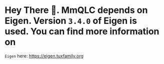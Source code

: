 # Hey There 👋. MmQLC depends on Eigen. Version `3.4.0` of Eigen is used. You can find more information on

`Eigen` here: https://eigen.tuxfamily.org
